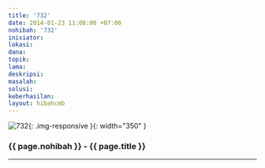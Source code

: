 ```yaml
---
title: '732'
date: 2014-01-23 11:08:00 +07:00
nohibah: '732'
inisiator: 
lokasi: 
dana: 
topik: 
lama: 
deskripsi: 
masalah: 
solusi: 
keberhasilan: 
layout: hibahcmb
---
```


![732](/static/img/hibahcmb/732.png){: .img-responsive }{: width="350" }

### {{ page.nohibah }} - {{ page.title }}

---

